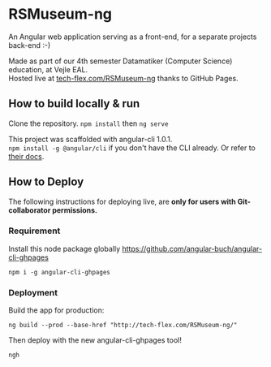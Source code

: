 # RSMuseum-ng

An Angular web application serving as a front-end, for a separate projects back-end :-) 

Made as part of our 4th semester Datamatiker (Computer Science) education, at Vejle EAL.  
Hosted live at [tech-flex.com/RSMuseum-ng](http://tech-flex.com/RSMuseum-ng/) thanks to GitHub Pages.

## How to build locally & run

Clone the repository. 
`npm install` then `ng serve`

This project was scaffolded with angular-cli 1.0.1.  
`npm install -g @angular/cli` if you don't have the CLI already. Or refer to [their docs](https://github.com/angular/angular-cli/blob/master/README.md). 

## How to Deploy

The following instructions for deploying live, are **only for users with Git-collaborator permissions.**  

### Requirement

Install this node package globally https://github.com/angular-buch/angular-cli-ghpages

`npm i -g angular-cli-ghpages`

### Deployment

Build the app for production:

`ng build --prod --base-href "http://tech-flex.com/RSMuseum-ng/"`

Then deploy with the new angular-cli-ghpages tool!

`ngh`

